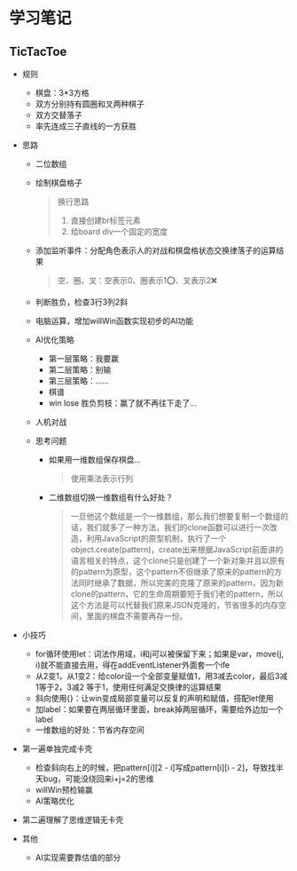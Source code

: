 # 学习笔记

## TicTacToe

- 规则
  - 棋盘：3*3方格
  - 双方分别持有圆圈和叉两种棋子
  - 双方交替落子
  - 率先连成三子直线的一方获胜

- 思路
  - 二位数组

  - 绘制棋盘格子
    > 换行思路<br>
    > 1. 直接创建br标签元素
    > 2. 给board div一个固定的宽度

  - 添加监听事件：分配角色表示人的对战和棋盘格状态交换律落子的运算结果
    > 空、圈、叉：空表示0、圈表示1⭕️、叉表示2❌  

  - 判断胜负，检查3行3列2斜

  - 电脑运算，增加willWin函数实现初步的AI功能

  - AI优化策略
    - 第一层策略：我要赢
    - 第二层策略：别输
    - 第三层策略：......
    - 棋谱
    - win lose 胜负剪枝：赢了就不再往下走了...

  - 人机对战
  
  - 思考问题
    - 如果用一维数组保存棋盘...
      > 使用乘法表示行列
    
    - 二维数组切换一维数组有什么好处？
      > 一旦他这个数组是一个一维数组，那么我们想要复制一个数组的话，我们就多了一种方法，我们的clone函数可以进行一次改造，利用JavaScript的原型机制，执行了一个object.create(pattern)，create出来根据JavaScript前面讲的语言相关的特点，这个clone只是创建了一个新对象并且以原有的pattern为原型，这个pattern不但继承了原来的pattern的方法同时继承了数据，所以完美的克隆了原来的pattern，因为新clone的pattern，它的生命周期要短于我们老的pattern，所以这个方法是可以代替我们原来JSON克隆的，节省很多的内存空间，里面的棋盘不需要再存一份。


- 小技巧
  - for循环使用let：词法作用域，i和j可以被保留下来；如果是var，move(j, i)就不能直接去用，得在addEventListener外面套一个ife
  - 从2变1，从1变2：给color设一个全部变量赋值1，用3减去color，最后3减1等于2，3减2 等于1，使用任何满足交换律的运算结果
  - 斜向使用{}：让win变成局部变量可以反复的声明和赋值，搭配let使用
  - 加label：如果要在两层循环里面，break掉两层循环，需要给外边加一个label
  - 一维数组的好处：节省内存空间

- 第一遍单独完成卡壳
  - 检查斜向右上的时候，把pattern[i][2 - i]写成pattern[i][i - 2]，导致找半天bug，可能没绕回来i+j=2的思维
  - willWin预检输赢
  - AI策略优化

- 第二遍理解了思维逻辑无卡壳

- 其他
  - AI实现需要靠估值的部分